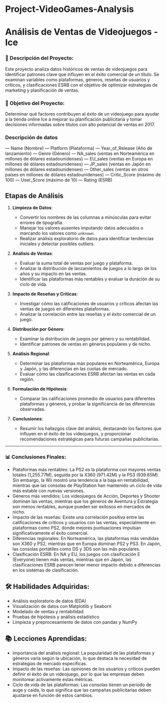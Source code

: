 # Project-VideoGames-Analysis

# Análisis de Ventas de Videojuegos - Ice

### 📝 Descripción del Proyecto:
Este proyecto analiza datos históricos de ventas de videojuegos para identificar patrones clave que influyen en el éxito comercial de un título. Se examinan variables como plataformas, géneros, reseñas de usuarios y críticos, y clasificaciones ESRB con el objetivo de optimizar estrategias de marketing y planificación de ventas.

### 🎯 Objetivo del Proyecto:
Determinar qué factores contribuyen al éxito de un videojuego para ayudar a la tienda online Ice a mejorar su planificación publicitaria y tomar decisiones informadas sobre títulos con alto potencial de ventas en 2017.

### Descripción de datos
— Name (Nombre)
— Platform (Plataforma)
— Year_of_Release (Año de lanzamiento)
— Genre (Género) 
— NA_sales (ventas en Norteamérica en millones de dólares estadounidenses) 
— EU_sales (ventas en Europa en millones de dólares estadounidenses) 
— JP_sales (ventas en Japón en millones de dólares estadounidenses) 
— Other_sales (ventas en otros países en millones de dólares estadounidenses) 
— Critic_Score (máximo de 100) 
— User_Score (máximo de 10) 
— Rating (ESRB)

## Etapas de Análisis

1. **Limpieza de Datos**:
    - Convertir los nombres de las columnas a minúsculas para evitar errores de tipografía.
    - Manejar los valores ausentes imputando datos adecuados o marcando los valores como `unknown`.
    - Realizar análisis exploratorio de datos para identificar tendencias iniciales y detectar posibles outliers.
    

2. **Análisis de Ventas**:
    - Evaluar la suma total de ventas por juego y plataforma.
    - Analizar la distribución de lanzamientos de juegos a lo largo de los años y su impacto en las ventas.
    - Identificar las plataformas más rentables y evaluar la duración de su ciclo de vida.
    

3. **Impacto de Reseñas y Críticas**:
    - Investigar cómo las calificaciones de usuarios y críticos afectan las ventas de juegos en diferentes plataformas.
    - Analizar la correlación entre las reseñas y el éxito comercial de un juego.
    

4. **Distribución por Género**:
    - Examinar la distribución de juegos por género y su rentabilidad.
    - Identificar patrones de ventas en géneros populares y de nicho.
    

5. **Análisis Regional**:
    - Determinar las plataformas más populares en Norteamérica, Europa y Japón, y las diferencias en las cuotas de mercado.
    - Evaluar cómo las clasificaciones ESRB afectan las ventas en cada región.
    

6. **Formulación de Hipótesis**:
    - Comparar las calificaciones promedio de usuarios para diferentes plataformas y géneros, y probar la significancia de las diferencias observadas.


7. **Conclusiones**:
    - Resumir los hallazgos clave del análisis, destacando los factores que influyen en el éxito de los videojuegos, y proporcionar recomendaciones estratégicas para futuras campañas publicitarias.
------

### 📊 Conclusiones Finales:
- Plataformas más rentables: La PS2 es la plataforma con mayores ventas totales (1,255.77M), seguida por la X360 (971.42M) y la PS3 (939.65M). Sin embargo, la Wii mostró una tendencia a la baja en rentabilidad, mientras que las consolas de PlayStation han mantenido un ciclo de vida más estable con nuevas versiones.
- Géneros más vendidos: Los videojuegos de Acción, Deportes y Shooter dominan las ventas, mientras que los géneros de Aventura y Estrategia son menos rentables, aunque pueden ser exitosos en mercados de nicho.
- Impacto de las reseñas: Existe una correlación positiva entre las calificaciones de críticos y usuarios con las ventas, especialmente en plataformas como PS2, donde mejores puntuaciones impulsan significativamente el éxito comercial.
- Diferencias regionales: En Norteamérica, las plataformas más vendidas son X360 y PS2, mientras que en Europa dominan PS2 y PS3. En Japón, las consolas portátiles como DS y 3DS son las más populares.
- Clasificación ESRB: En NA y EU, los juegos con clasificación E (Everyone) tienen más ventas, mientras que en Japón, las clasificaciones ESRB parecen tener menor impacto debido a diferencias en los sistemas de clasificación.

## 🛠 Habilidades Adquiridas:
- Análisis exploratorio de datos (EDA)
- Visualización de datos con Matplotlib y Seaborn
- Modelado de ventas y rentabilidad
- Pruebas de hipótesis y análisis estadístico
- Limpieza y preprocesamiento de datos con pandas y NumPy

## 📚 Lecciones Aprendidas:
- Importancia del análisis regional: La popularidad de las plataformas y géneros varía según la ubicación, lo que destaca la necesidad de estrategias de mercado específicas.
- Impacto de las reseñas: Las opiniones de los usuarios y críticos pueden definir el éxito de un videojuego, por lo que las empresas deben monitorear activamente estas métricas.
- Ciclo de vida de las plataformas: Las consolas tienen un período de auge y caída, lo que significa que las campañas publicitarias deben ajustarse en función de estos cambios.
